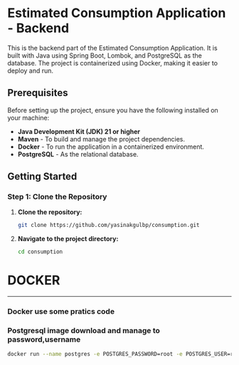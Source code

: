 # Estimated Consumption Application - Backend

This is the backend part of the Estimated Consumption Application. It is built with Java using Spring Boot, Lombok, and PostgreSQL as the database. The project is containerized using Docker, making it easier to deploy and run.

## Prerequisites

Before setting up the project, ensure you have the following installed on your machine:

* **Java Development Kit (JDK) 21 or higher**
* **Maven** - To build and manage the project dependencies.
* **Docker** - To run the application in a containerized environment.
* **PostgreSQL** - As the relational database.

## Getting Started

### Step 1: Clone the Repository

1. **Clone the repository:**

   ```bash
   git clone https://github.com/yasinakgulbp/consumption.git

2. **Navigate to the project directory:**

    ```bash
    cd consumption
# DOCKER

___
### Docker use some pratics code


### Postgresql image download and manage to password,username


```bash
docker run --name postgres -e POSTGRES_PASSWORD=root -e POSTGRES_USER=root -d -p 5432:5432  postgres


